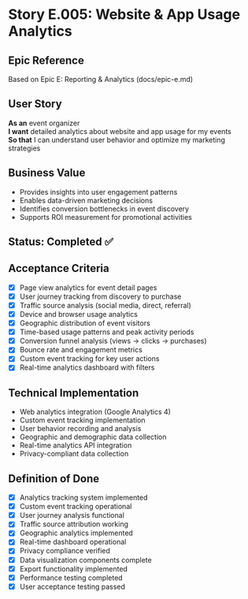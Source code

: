 # Story E.005: Website & App Usage Analytics

## Epic Reference
Based on Epic E: Reporting & Analytics (docs/epic-e.md)

## User Story
**As an** event organizer  
**I want** detailed analytics about website and app usage for my events  
**So that** I can understand user behavior and optimize my marketing strategies

## Business Value
- Provides insights into user engagement patterns
- Enables data-driven marketing decisions
- Identifies conversion bottlenecks in event discovery
- Supports ROI measurement for promotional activities

## Status: Completed ✅

## Acceptance Criteria
- [x] Page view analytics for event detail pages
- [x] User journey tracking from discovery to purchase
- [x] Traffic source analysis (social media, direct, referral)
- [x] Device and browser usage analytics
- [x] Geographic distribution of event visitors
- [x] Time-based usage patterns and peak activity periods
- [x] Conversion funnel analysis (views → clicks → purchases)
- [x] Bounce rate and engagement metrics
- [x] Custom event tracking for key user actions
- [x] Real-time analytics dashboard with filters

## Technical Implementation
- Web analytics integration (Google Analytics 4)
- Custom event tracking implementation
- User behavior recording and analysis
- Geographic and demographic data collection
- Real-time analytics API integration
- Privacy-compliant data collection

## Definition of Done
- [x] Analytics tracking system implemented
- [x] Custom event tracking operational
- [x] User journey analysis functional
- [x] Traffic source attribution working
- [x] Geographic analytics implemented
- [x] Real-time dashboard operational
- [x] Privacy compliance verified
- [x] Data visualization components complete
- [x] Export functionality implemented
- [x] Performance testing completed
- [x] User acceptance testing passed 